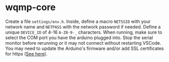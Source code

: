 # wqmp-core
Create a file `settings/env.h`. Inside, define a macro `NETSSID` with your network name and `NETPASS` with the network password if needed. Define a unique `DEVICE_ID` of 4-16 `A-Z0-9-_` characters. When running, make sure to select the COM port you have the arduino plugged into. Stop the serial monitor before rerunning or it may not connect without restarting VSCode. You may need to update the Arduino's firmware and/or add SSL certificates for https ([See here](https://support.arduino.cc/hc/en-us/articles/360016119219-How-to-add-certificates-to-Wifi-Nina-Wifi-101-Modules-)).